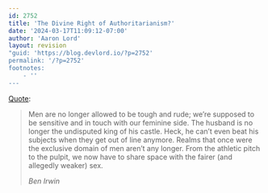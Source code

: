 ```yaml
---
id: 2752
title: 'The Divine Right of Authoritarianism?'
date: '2024-03-17T11:09:12-07:00'
author: 'Aaron Lord'
layout: revision
"guid: 'https://blog.devlord.io/?p=2752'
permalink: '/?p=2752'
footnotes:
    - ''
---
```


<!-- wp:paragraph -->
<p><a href="https://benirwin.blog/2012/03/20/authoritarianism-in-the-church-divine-right-or-coping-mechanism/" title="">Quote</a>:</p>
<!-- /wp:paragraph -->

<!-- wp:quote -->
<blockquote class="wp-block-quote"><!-- wp:paragraph -->
<p>Men are no longer allowed to be tough and rude; we’re supposed to be sensitive and in touch with our feminine side. The husband is no longer the undisputed king of his castle. Heck, he can’t even beat his subjects when they get out of line anymore. Realms that once were the exclusive domain of men aren’t any longer. From the athletic pitch to the pulpit, we now have to share space with the fairer (and allegedly weaker) sex.</p>
<!-- /wp:paragraph --><cite>Ben Irwin</cite></blockquote>
<!-- /wp:quote -->